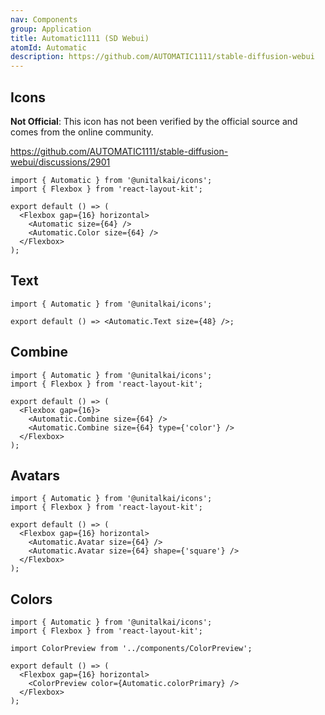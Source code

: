 ```yaml
---
nav: Components
group: Application
title: Automatic1111 (SD Webui)
atomId: Automatic
description: https://github.com/AUTOMATIC1111/stable-diffusion-webui
---
```


## Icons

**Not Official**: This icon has not been verified by the official source and comes from the online community.

<https://github.com/AUTOMATIC1111/stable-diffusion-webui/discussions/2901>

```tsx
import { Automatic } from '@unitalkai/icons';
import { Flexbox } from 'react-layout-kit';

export default () => (
  <Flexbox gap={16} horizontal>
    <Automatic size={64} />
    <Automatic.Color size={64} />
  </Flexbox>
);
```

## Text

```tsx
import { Automatic } from '@unitalkai/icons';

export default () => <Automatic.Text size={48} />;
```

## Combine

```tsx
import { Automatic } from '@unitalkai/icons';
import { Flexbox } from 'react-layout-kit';

export default () => (
  <Flexbox gap={16}>
    <Automatic.Combine size={64} />
    <Automatic.Combine size={64} type={'color'} />
  </Flexbox>
);
```

## Avatars

```tsx
import { Automatic } from '@unitalkai/icons';
import { Flexbox } from 'react-layout-kit';

export default () => (
  <Flexbox gap={16} horizontal>
    <Automatic.Avatar size={64} />
    <Automatic.Avatar size={64} shape={'square'} />
  </Flexbox>
);
```

## Colors

```tsx
import { Automatic } from '@unitalkai/icons';
import { Flexbox } from 'react-layout-kit';

import ColorPreview from '../components/ColorPreview';

export default () => (
  <Flexbox gap={16} horizontal>
    <ColorPreview color={Automatic.colorPrimary} />
  </Flexbox>
);
```
